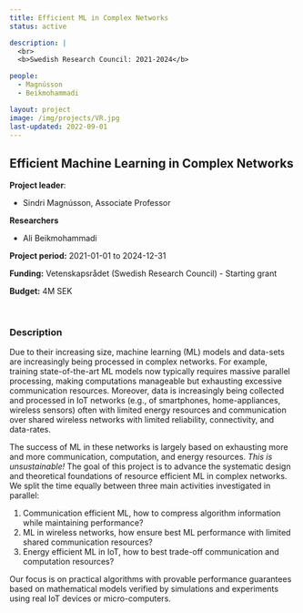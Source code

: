 ```yaml
---
title: Efficient ML in Complex Networks
status: active

description: |
  <br>
  <b>Swedish Research Council: 2021-2024</b>

people:
  - Magnússon
  - Beikmohammadi

layout: project
image: /img/projects/VR.jpg
last-updated: 2022-09-01
---
```


##  Efficient Machine Learning in Complex Networks

**Project leader**:
- Sindri Magnússon, Associate Professor

**Researchers**
- Ali Beikmohammadi

**Project period:** 2021-01-01 to 2024-12-31

**Funding:** Vetenskapsrådet (Swedish Research Council) - Starting grant

**Budget:** 4M SEK

<br>

### Description

Due to their increasing size, machine learning (ML) models and data-sets are increasingly being processed in complex networks. For example, training state-of-the-art ML models now typically requires massive parallel processing, making computations manageable but exhausting excessive communication resources. Moreover, data is increasingly being collected and processed in IoT networks (e.g., of smartphones, home-appliances, wireless sensors) often with limited energy resources and communication over shared wireless networks with limited reliability, connectivity, and data-rates. 

The success of ML in these networks is largely based on exhausting more and more communication, computation, and energy resources. *This is unsustainable!* The goal of this project is to advance the systematic design and theoretical foundations of resource efficient ML in complex networks.  We split the time equally between three main activities investigated in parallel: 

1. Communication efficient ML, how to compress algorithm information while maintaining performance?
2. ML in wireless networks, how ensure best ML performance with limited shared communication resources? 
3. Energy efficient ML in IoT, how to best trade-off communication and computation resources? 

Our focus is on practical algorithms with provable performance guarantees based on mathematical models verified by simulations and experiments using real IoT devices or micro-computers.
